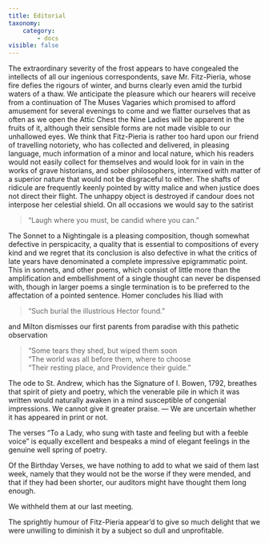 ```yaml
---
title: Editorial
taxonomy:
    category:
        - docs
visible: false
---
```


The extraordinary severity of the frost appears to have congealed the intellects of all our ingenious correspondents, save Mr. Fitz-Pieria, whose fire defies the rigours of winter, and burns clearly even amid the turbid waters of a thaw. We anticipate the pleasure which our hearers will receive from a continuation of The Muses Vagaries which promised to afford amusement for several evenings to come and we flatter ourselves that as often as we open the Attic Chest the Nine Ladies will be apparent in the fruits of it, although their sensible forms are not made visible to our unhallowed eyes. We think that Fitz-Pieria is rather too hard upon our friend of travelling notoriety, who has collected and delivered, in pleasing language, much information of a minor and local nature, which his readers would not easily collect for themselves and would look for in vain in the works of grave historians, and sober philosophers, intermixed with matter of a superior nature that would not be disgraceful to either. The shafts of ridicule are frequently keenly pointed by witty malice and when justice does not direct their flight. The unhappy object is destroyed if candour does not interpose her celestial shield. On all occasions we would say to the satirist

> “Laugh where you must, be candid where you can.”

The Sonnet to a Nightingale is a pleasing composition, though somewhat defective in perspicacity, a quality that is essential to compositions of every kind and we regret that its conclusion is also defective in what the critics of late years have denominated a complete impressive epigrammatic point. This in sonnets, and other poems, which consist of little more than the amplification and embellishment of a single thought can never be dispensed with, though in larger poems a single termination is to be preferred to the affectation of a pointed sentence. Homer concludes his Iliad with

> “Such burial the illustrious Hector found.”
	
and Milton dismisses our first parents from paradise with this pathetic observation

> 	“Some tears they shed, but wiped them soon  
> 	“The world was all before them, where to choose  
> 	“Their resting place, and Providence their guide.”  

The ode to St. Andrew, which has the Signature of I. Bowen, 1792, breathes that spirit of piety and poetry, which the venerable pile in which it was written would naturally awaken in a mind susceptible of congenial impressions. We cannot give it greater praise. — We are uncertain whether it has appeared in print or not.

The verses “To a Lady, who sung with taste and feeling but with a feeble voice” is equally excellent and bespeaks a mind of elegant feelings in the genuine well spring of poetry.

Of the Birthday Verses, we have nothing to add to what we said of them last week, namely that they would not be the worse if they were mended, and that if they had been shorter, our auditors might have thought them long enough. 

We withheld them at our last meeting.

The sprightly humour of Fitz-Pieria appear’d to give so much delight that we were unwilling to diminish it by a subject so dull and unprofitable.